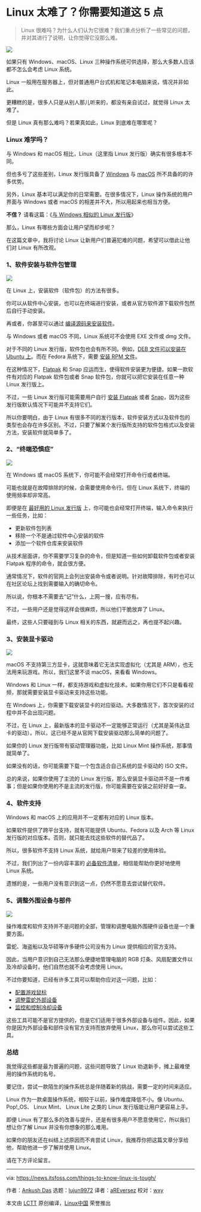 [#]: subject: "5 Things to Know When Someone Says Linux is Tough"
[#]: via: "https://news.itsfoss.com/things-to-know-linux-is-tough/"
[#]: author: "Ankush Das https://news.itsfoss.com/author/ankush/"
[#]: collector: "lujun9972"
[#]: translator: "aREversez"
[#]: reviewer: "wxy"
[#]: publisher: "wxy"
[#]: url: "https://linux.cn/article-14429-1.html"

Linux 太难了？你需要知道这 5 点
======

> Linux 很难吗？为什么人们认为它很难？我们重点分析了一些常见的问题，并对其进行了说明，让你觉得它没那么难。

![](https://i0.wp.com/news.itsfoss.com/wp-content/uploads/2022/03/linux-is-tough.png?w=1200&ssl=1)

如果只有 Windows、macOS、Linux 三种操作系统可供选择，那么大多数人应该都不怎么会考虑 Linux 系统。

Linux 一般用在服务器上，但对普通用户台式机和笔记本电脑来说，情况并非如此。

更糟糕的是，很多人只是从别人那儿听来的，都没有亲自试过，就觉得 Linux 太难了。

但是 Linux 真有那么难吗？若果真如此，Linux 到底难在哪里呢？

### Linux 难学吗？

与 Windows 和 macOS 相比，Linux（这里指 Linux 发行版）确实有很多根本不同。

但也多亏了这些差别，Linux 发行版具备了 [Windows][1] 与 [macOS][2] 所不具备的的许多优势。

另外，Linux 基本可以满足你的日常需要。在很多情况下，Linux 操作系统的用户界面与 Windows 或者 macOS 的相差并不大，所以用起来也相当方便。

**不信？** 请看这篇：《[与 Windows 相似的 Linux 发行版][3]》

那么，Linux 有哪些方面会让用户望而却步呢？

在这篇文章中，我将讨论 Linux 让新用户们普遍犯难的问题，希望可以借此让他们对 Linux 有所改观。

### 1、软件安装与软件包管理

![][4]

在 Linux 上，安装软件（软件包）的方法有很多。

你可以从软件中心安装，也可以在终端进行安装，或者从官方软件源下载软件包然后自行手动安装。

再或者，你甚至可以通过 [编译源码来安装软件][5]。

与 Windows 或者 macOS 不同，Linux 系统可不会使用 EXE 文件或 dmg 文件。

对于不同的 Linux 发行版，软件包也会有所不同。例如，[DEB 文件可以安装在 Ubuntu 上][6]。而在 Fedora 系统下，需要 [安装 RPM 文件][7]。

在这种情况下，[Flatpak][8] 和 Snap 应运而生，使得软件安装更为便捷。如果一款软件有对应的 Flatpak 软件包或者 Snap 软件包，你就可以把它安装在任意一种 Linux 发行版上。

不过，一些 Linux 发行版可能需要用户自行 [安装 Flatpak][9] 或者 [Snap][10]，因为这些发行版默认情况下可能并不支持它们。

所以你要明白，由于 Linux 有很多不同的发行版本，软件安装方式以及软件包的类型也会存在许多区别。不过，只要了解某个发行版所支持的软件包格式以及安装方法，安装软件就简单多了。

### 2、“终端恐惧症”

![][16]

在 Windows 或 macOS 系统下，你可能不会经常打开命令行或者终端。

可能也就是在故障排除的时候，会需要使用命令行。但在 Linux 系统下，终端的使用频率却非常高。

即便是在 [最好用的 Linux 发行版][11] 上，你可能也会经常打开终端，输入命令来执行一些任务，比如：

  * 更新软件包列表
  * 移除一个不是通过软件中心安装的软件
  * 添加一个软件仓库来安装软件

从技术层面讲，你不需要学习复杂的命令，但是知道一些如何卸载软件包或者安装 Flatpak 程序的命令，就会很方便。

通常情况下，软件的官网上会列出安装命令或者说明。针对故障排除，有时也可以在社区论坛上找到需要输入的确切命令。

所以说，你根本不需要去“记”什么，上网一搜，应有尽有。

不过，一些用户还是觉得这样会很麻烦，所以他们干脆放弃了 Linux。

最终，这些人只要碰到与 Linux 相关的东西，就避而远之，再也提不起兴趣。

### 3、安装显卡驱动

![][17]

macOS 不支持第三方显卡，这就意味着它无法实现虚拟化（尤其是 ARM），也无法用来玩游戏。所以，我们这里不谈 macOS，来看看 Windows。

Windows 和 Linux 一样，都支持游戏和虚拟化技术。如果你用它们不只是看看视频，那就需要安装显卡驱动来支持这些功能。

在 Windows 上，你需要下载安装显卡的对应驱动。大多数情况下，首次安装的过程中并不会出现问题。

不过，在 Linux 上，最新版本的显卡驱动不一定能够正常运行（尤其是英伟达显卡的驱动）。所以，这已经不是从官网下载安装驱动那么简单的问题了。

如果你的 Linux 发行版带有驱动管理器功能，比如 Linux Mint 操作系统，那事情就简单了。

如果没有的话，你可能需要下载一个包含适合自己系统的显卡驱动的 ISO 文件。

总的来说，如果你使用了主流的 Linux 发行版，那么安装显卡驱动并不是一件难事；但是如果你使用的不是主流的发行版，你可能需要在安装之前好好查一查。

### 4、软件支持

Windows 和 macOS 上的应用并不一定都有对应的 Linux 版本。

如果软件提供了跨平台支持，就有可能提供 Ubuntu、Fedora 以及 Arch 等 Linux 发行版的对应版本。否则，就只能去找这些软件的替代品了。

所以，很多软件不支持 Linux 系统，就给用户带来了较差的使用体验。

不过，我们列出了一份内容丰富的 [必备软件清单][12]，相信能帮助你更好地使用 Linux 系统。

遗憾的是，一些用户没有意识到这一点，仍然不愿意去尝试替代软件。

### 5、调整外围设备与部件

![][18]

操作难度和软件支持并不是问题的全部，管理和调整电脑外围硬件设备也是一个重要方面。

雷蛇、海盗船以及华硕等许多硬件公司没有为 Linux 提供相应的官方支持。

因此，当用户意识到自己无法那么便捷地管理电脑的 RGB 灯条、风扇配置文件以及冷却设备时，他们自然也就不会考虑使用 Linux。

不过你要知道，已经有许多工具可以帮助你应对这一问题，比如：

  * [配置游戏鼠标][13]
  * [调整雷蛇外部设备][14]
  * [监控和控制冷却设备][15]

这些工具可能不是官方提供的，但是它们适用于很多外部设备与组件。因此，如果你是因为外部设备和部件没有官方支持而放弃使用 Linux，那么你可以尝试这些工具。

### 总结

我觉得这些都是最为普遍的问题，这些问题导致了 Linux 劝退新手，摊上最难使用的操作系统的名号。

要记住，尝试一款陌生的操作系统总是伴随着新的挑战，需要一定的时间来适应。

Linux 作为一款桌面操作系统，相较于以前，操作难度降低不小。像 Ubuntu、 Pop!_OS、 Linux Mint、 Linux Lite 之类的 Linux 发行版能让用户更容易上手。

即便 Linux 有了那么多的改善与提升，还是有很多用户不愿意使用它，所以我们想让你了解 Linux 并没有你想象的那么难用。

如果你的朋友还在纠结上述原因而不肯尝试 Linux，我推荐你把这篇文章分享给他，帮助他进一步了解并使用 Linux。

请在下方评论留言。

--------------------------------------------------------------------------------

via: https://news.itsfoss.com/things-to-know-linux-is-tough/

作者：[Ankush Das][a]
选题：[lujun9972][b]
译者：[aREversez](https://github.com/aREversez)
校对：[wxy](https://github.com/wxy)

本文由 [LCTT](https://github.com/LCTT/TranslateProject) 原创编译，[Linux中国](https://linux.cn/) 荣誉推出

[a]: https://news.itsfoss.com/author/ankush/
[b]: https://github.com/lujun9972
[1]: https://itsfoss.com/linux-better-than-windows/
[2]: https://itsfoss.com/linux-vs-mac/
[3]: https://itsfoss.com/windows-like-linux-distributions/
[4]: https://i0.wp.com/news.itsfoss.com/wp-content/uploads/2022/02/appimage-illustration.png?w=1000&ssl=1
[5]: https://itsfoss.com/install-software-from-source-code/
[6]: https://itsfoss.com/install-deb-files-ubuntu/
[7]: https://itsfoss.com/install-rpm-files-fedora/
[8]: https://itsfoss.com/what-is-flatpak/
[9]: https://itsfoss.com/flatpak-guide/
[10]: https://itsfoss.com/use-snap-packages-ubuntu-16-04/
[11]: https://itsfoss.com/best-linux-distributions/
[12]: https://itsfoss.com/essential-linux-applications/
[13]: https://itsfoss.com/piper-configure-gaming-mouse-linux/
[14]: https://itsfoss.com/set-up-razer-devices-linux/
[15]: https://itsfoss.com/coolero/
[16]: https://i0.wp.com/news.itsfoss.com/wp-content/uploads/2022/03/terminal-illustration.png?w=1000&ssl=1
[17]: https://i0.wp.com/news.itsfoss.com/wp-content/uploads/2022/03/gpu-illustration.png?w=1000&ssl=1
[18]: https://i0.wp.com/news.itsfoss.com/wp-content/uploads/2022/03/components-illustration.png?w=1000&ssl=1
